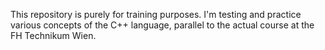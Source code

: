 This repository is purely for training purposes. I'm testing and practice various concepts of the C++ language, 
parallel to the actual course at the FH Technikum Wien. 
